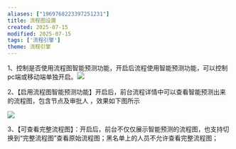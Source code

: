 ```yaml
---
aliases: ["1969768223397251231"]
title: 流程图设置
created: 2025-07-15
modified: 2025-07-15
tags: ['流程引擎']
theme: 流程引擎
---
```


1、控制是否使用流程图智能预测功能，开启后流程使用智能预测功能，可以控制pc端或移动端单独开启。![](https://myhelpdoc.oss-cn-heyuan.aliyuncs.com/mdimages/fbb85a78d76b4c8a86ca5b9edfe8ec52.jpg)

2、【启用流程图智能预测功能】开启后，前台流程详情中可以查看智能预测出来的流程图，包含节点及审批人 ，效果如下图所示

![](https://myhelpdoc.oss-cn-heyuan.aliyuncs.com/mdimages/29faf77eb0c6f4c2b58c6dcf920a5868.jpg)

3、【可查看完整流程图】：开启后，前台不仅仅展示智能预测的流程图，也支持切换到“完整流程图”查看原始流程图；黑名单上的人员不允许查看完整流程图；

